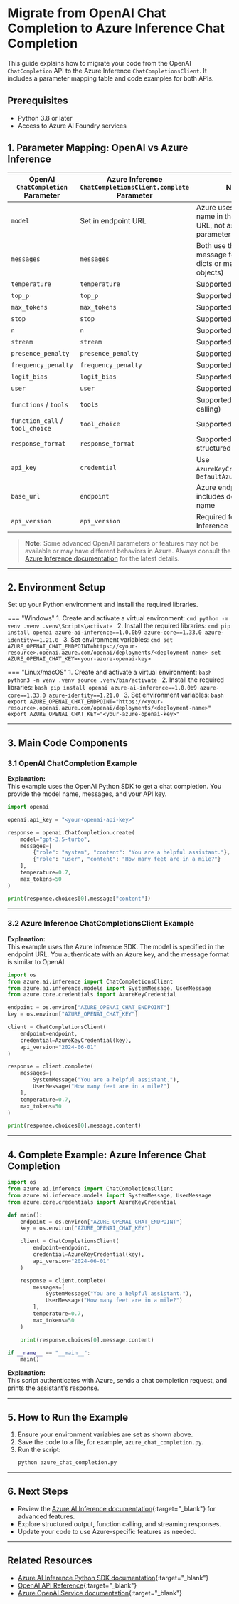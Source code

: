 # Migrate from OpenAI Chat Completion to Azure Inference Chat Completion

This guide explains how to migrate your code from the OpenAI `ChatCompletion` API to the Azure Inference `ChatCompletionsClient`. It includes a parameter mapping table and code examples for both APIs.

## Prerequisites

- Python 3.8 or later
- Access to Azure AI Foundry services

## 1. Parameter Mapping: OpenAI vs Azure Inference

| OpenAI `ChatCompletion` Parameter | Azure Inference `ChatCompletionsClient.complete` Parameter | Notes                                                                                 |
|-----------------------------------|------------------------------------------------------------|---------------------------------------------------------------------------------------|
| `model`                          | Set in endpoint URL                                        | Azure uses deployment name in the endpoint URL, not as a parameter                    |
| `messages`                       | `messages`                                                 | Both use the same message format (list of dicts or message objects)                   |
| `temperature`                    | `temperature`                                              | Supported                                                                             |
| `top_p`                          | `top_p`                                                    | Supported                                                                             |
| `max_tokens`                     | `max_tokens`                                               | Supported                                                                             |
| `stop`                           | `stop`                                                     | Supported                                                                             |
| `n`                              | `n`                                                        | Supported                                                                             |
| `stream`                         | `stream`                                                   | Supported                                                                             |
| `presence_penalty`               | `presence_penalty`                                         | Supported                                                                             |
| `frequency_penalty`              | `frequency_penalty`                                        | Supported                                                                             |
| `logit_bias`                     | `logit_bias`                                               | Supported                                                                             |
| `user`                           | `user`                                                     | Supported                                                                             |
| `functions` / `tools`            | `tools`                                                    | Supported (for function calling)                                                      |
| `function_call` / `tool_choice`  | `tool_choice`                                              | Supported                                                                             |
| `response_format`                | `response_format`                                          | Supported (for structured output)                                                     |
| `api_key`                        | `credential`                                               | Use `AzureKeyCredential` or `DefaultAzureCredential`                                  |
| `base_url`                       | `endpoint`                                                 | Azure endpoint includes deployment name                                               |
| `api_version`                    | `api_version`                                              | Required for Azure Inference                                                          |

> **Note:** Some advanced OpenAI parameters or features may not be available or may have different behaviors in Azure. Always consult the [Azure Inference documentation](https://learn.microsoft.com/azure/ai-services/openai/reference) for the latest details.

---

## 2. Environment Setup

Set up your Python environment and install the required libraries.

=== "Windows"
    1. Create and activate a virtual environment:
        ```cmd
        python -m venv .venv
        .venv\Scripts\activate
        ```
    2. Install the required libraries:
        ```cmd
        pip install openai azure-ai-inference==1.0.0b9 azure-core==1.33.0 azure-identity==1.21.0
        ```
    3. Set environment variables:
        ```cmd
        set AZURE_OPENAI_CHAT_ENDPOINT=https://<your-resource>.openai.azure.com/openai/deployments/<deployment-name>
        set AZURE_OPENAI_CHAT_KEY=<your-azure-openai-key>
        ```

=== "Linux/macOS"
    1. Create and activate a virtual environment:
        ```bash
        python3 -m venv .venv
        source .venv/bin/activate
        ```
    2. Install the required libraries:
        ```bash
        pip install openai azure-ai-inference==1.0.0b9 azure-core==1.33.0 azure-identity==1.21.0
        ```
    3. Set environment variables:
        ```bash
        export AZURE_OPENAI_CHAT_ENDPOINT="https://<your-resource>.openai.azure.com/openai/deployments/<deployment-name>"
        export AZURE_OPENAI_CHAT_KEY="<your-azure-openai-key>"
        ```

---

## 3. Main Code Components

### 3.1 OpenAI ChatCompletion Example

**Explanation:**  
This example uses the OpenAI Python SDK to get a chat completion. You provide the model name, messages, and your API key.

```python
import openai

openai.api_key = "<your-openai-api-key>"

response = openai.ChatCompletion.create(
    model="gpt-3.5-turbo",
    messages=[
        {"role": "system", "content": "You are a helpful assistant."},
        {"role": "user", "content": "How many feet are in a mile?"}
    ],
    temperature=0.7,
    max_tokens=50
)

print(response.choices[0].message["content"])
```

---

### 3.2 Azure Inference ChatCompletionsClient Example

**Explanation:**  
This example uses the Azure Inference SDK. The model is specified in the endpoint URL. You authenticate with an Azure key, and the message format is similar to OpenAI.

```python
import os
from azure.ai.inference import ChatCompletionsClient
from azure.ai.inference.models import SystemMessage, UserMessage
from azure.core.credentials import AzureKeyCredential

endpoint = os.environ["AZURE_OPENAI_CHAT_ENDPOINT"]
key = os.environ["AZURE_OPENAI_CHAT_KEY"]

client = ChatCompletionsClient(
    endpoint=endpoint,
    credential=AzureKeyCredential(key),
    api_version="2024-06-01"
)

response = client.complete(
    messages=[
        SystemMessage("You are a helpful assistant."),
        UserMessage("How many feet are in a mile?")
    ],
    temperature=0.7,
    max_tokens=50
)

print(response.choices[0].message.content)
```

---

## 4. Complete Example: Azure Inference Chat Completion

```python
import os
from azure.ai.inference import ChatCompletionsClient
from azure.ai.inference.models import SystemMessage, UserMessage
from azure.core.credentials import AzureKeyCredential

def main():
    endpoint = os.environ["AZURE_OPENAI_CHAT_ENDPOINT"]
    key = os.environ["AZURE_OPENAI_CHAT_KEY"]

    client = ChatCompletionsClient(
        endpoint=endpoint,
        credential=AzureKeyCredential(key),
        api_version="2024-06-01"
    )

    response = client.complete(
        messages=[
            SystemMessage("You are a helpful assistant."),
            UserMessage("How many feet are in a mile?")
        ],
        temperature=0.7,
        max_tokens=50
    )

    print(response.choices[0].message.content)

if __name__ == "__main__":
    main()
```

**Explanation:**  
This script authenticates with Azure, sends a chat completion request, and prints the assistant's response.

---

## 5. How to Run the Example

1. Ensure your environment variables are set as shown above.
2. Save the code to a file, for example, `azure_chat_completion.py`.
3. Run the script:
    ```bash
    python azure_chat_completion.py
    ```

---

## 6. Next Steps

- Review the [Azure AI Inference documentation](https://learn.microsoft.com/azure/ai-services/openai/reference){:target="_blank"} for advanced features.
- Explore structured output, function calling, and streaming responses.
- Update your code to use Azure-specific features as needed.

---

## Related Resources

- [Azure AI Inference Python SDK documentation](https://github.com/Azure/azure-sdk-for-python/tree/main/sdk/ai/azure-ai-inference){:target="_blank"}
- [OpenAI API Reference](https://platform.openai.com/docs/api-reference/chat/create){:target="_blank"}
- [Azure OpenAI Service documentation](https://learn.microsoft.com/azure/ai-services/openai/){:target="_blank"}